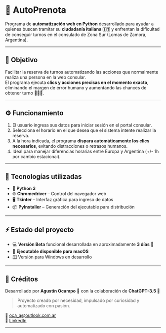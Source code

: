 # 🤖 AutoPrenota  

Programa de **automatización web en Python** desarrollado para ayudar a quienes buscan tramitar su **ciudadanía italiana 🇮🇹** y enfrentan la dificultad de conseguir turnos en el consulado de Zona Sur (Lomas de Zamora, Argentina).  

---

## 🎯 Objetivo  

Facilitar la reserva de turnos automatizando las acciones que normalmente realiza una persona en la web consular.  
El programa ejecuta **clics y acciones precisas en el momento exacto**, eliminando el margen de error humano y aumentando las chances de obtener turno 🏃‍♂️⏰.  

---

## ⚙️ Funcionamiento  

1. El usuario ingresa sus datos para iniciar sesión en el portal consular.  
2. Selecciona el horario en el que desea que el sistema intente realizar la reserva.  
3. A la hora indicada, el programa **dispara automáticamente los clics necesarios**, evitando distracciones o retrasos humanos.  
4. Ideal para manejar diferencias horarias entre Europa y Argentina (+/- 1h por cambio estacional).  

---

## 🧩 Tecnologías utilizadas  

- 🧠 **Python 3**  
- 🌐 **Chromedriver** – Control del navegador web  
- 🖥️ **Tkinter** – Interfaz gráfica para ingreso de datos  
- 📦 **PyInstaller** – Generación del ejecutable para distribución  

---

## ⚡ Estado del proyecto  

- 💻 **Versión Beta** funcional desarrollada en aproximadamente **3 días** 📅  
- 🍎 **Ejecutable disponible para macOS**  
- 🪟 Versión para Windows en desarrollo  

---

## 🤝 Créditos  

Desarrollado por **Agustín Ocampo** 🐼 con la colaboración de **ChatGPT-3.5 🤖**  
> Proyecto creado por necesidad, impulsado por curiosidad y automatizado con pasión.  

📧 [oca_a@outlook.com.ar](mailto:oca_a@outlook.com.ar)  
🔗 [LinkedIn](https://www.linkedin.com/in/agustin-ocampo-5684b8182/)  

---


 
